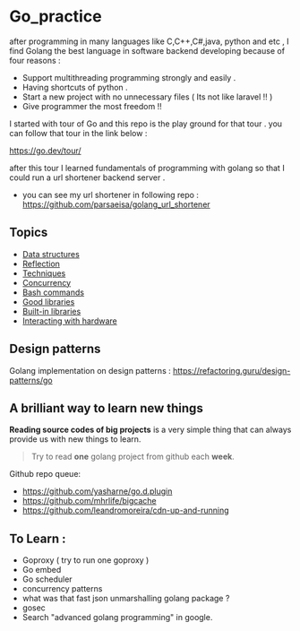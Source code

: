 # Go_practice

after programming in many languages like C,C++,C#,java, python and etc ,
I find Golang the best language in software backend developing because of four reasons :

+ Support multithreading programming strongly and easily .
+ Having shortcuts of python . 
+ Start a new project with no unnecessary files ( Its not like laravel !! )
+ Give programmer the most freedom !! 

I started with tour of Go and this repo is the play ground for that tour . you can follow that tour in the link  below : 

https://go.dev/tour/


after this tour I learned fundamentals of programming with golang so that I could run a url shortener backend server .

+ you can see my url shortener in following repo : 
https://github.com/parsaeisa/golang_url_shortener

## Topics
- [Data structures](https://github.com/parsaeisa/Go_practice/blob/main/Notes/DataStructure.md)
- [Reflection](https://github.com/parsaeisa/Go_practice/blob/main/Notes/Reflection.md)
- [Techniques](https://github.com/parsaeisa/Go_practice/blob/main/Notes/Techniques.md)
- [Concurrency](https://github.com/parsaeisa/Go_practice/blob/main/concurrency/Concurrency.md)
- [Bash commands](https://github.com/parsaeisa/Go_practice/blob/main/bash.md)
- [Good libraries](https://github.com/parsaeisa/Go_practice/tree/main/Good%20libraries)
- [Built-in libraries](https://github.com/parsaeisa/Go_practice/tree/main/Built-in.md)
- [Interacting with hardware](https://github.com/parsaeisa/Go_practice/blob/main/interacting-to-hardware.md)

## Design patterns

Golang implementation on design patterns  : https://refactoring.guru/design-patterns/go

## A brilliant way to learn new things 

**Reading source codes of big projects** is a very simple thing that can always provide us with new things to learn.

> Try to read **one** golang project from github each **week**.

Github repo queue:
- https://github.com/yasharne/go.d.plugin
- https://github.com/mhrlife/bigcache
- https://github.com/leandromoreira/cdn-up-and-running

## To Learn : 
* Goproxy ( try to run one goproxy )
* Go embed
* Go scheduler
* concurrency patterns 
* what was that fast json unmarshalling golang package ? 
* gosec
* Search "advanced golang programming" in google.
